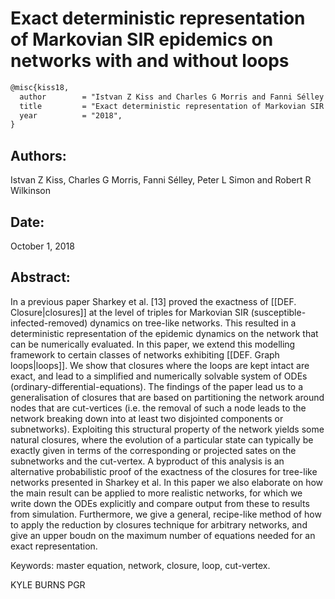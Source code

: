 # Exact deterministic representation of Markovian SIR epidemics on networks with and without loops


```latex
@misc{kiss18,
  author        = "Istvan Z Kiss and Charles G Morris and Fanni Sélley and Peter L Simon and Robert R Wilkinson",
  title         = "Exact deterministic representation of Markovian SIR epidemics on networks with and without loops",
  year          = "2018",
}
```

## Authors:
Istvan Z Kiss, Charles G Morris, Fanni Sélley, Peter L Simon and Robert R Wilkinson

## Date:
October 1, 2018

## Abstract:
In a previous paper Sharkey et al. [13] proved the exactness of [[DEF. Closure|closures]] at the level of triples for Markovian SIR (susceptible-infected-removed) dynamics on tree-like networks. This resulted in a deterministic representation of the epidemic dynamics on the network that can be numerically evaluated. In this paper, we extend this modelling framework to certain classes of networks exhibiting [[DEF. Graph loops|loops]]. We show that closures where the loops are kept intact are exact, and lead to a simplified and numerically solvable system of ODEs (ordinary-differential-equations). The findings of the paper lead us to a generalisation of closures that are based on partitioning the network around nodes that are cut-vertices (i.e. the removal of such a node leads to the network breaking down into at least two disjointed components or subnetworks). Exploiting this structural property of the network yields some natural closures, where the evolution of a particular state can typically be exactly given in terms of the corresponding or projected sates on the subnetworks and the cut-vertex. A byproduct of this analysis is an alternative probabilistic proof of the exactness of the closures for tree-like networks presented in Sharkey et al. In this paper we also elaborate on how the main result can be applied to more realistic networks, for which we write down the ODEs explicitly and compare output from these to results from simulation. Furthermore, we give a general, recipe-like method of how to apply the reduction by closures technique for arbitrary networks, and give an upper boudn on the maximum number of equations needed for an exact representation.

Keywords: master equation, network, closure, loop, cut-vertex.


KYLE BURNS PGR